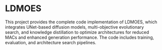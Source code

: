 # LDMOES
This project provides the complete code implementation of LDMOES, which integrates UNet-based diffusion models, multi-objective evolutionary search, and knowledge distillation to optimize architectures for reduced MACs and enhanced generation performance. The code includes training, evaluation, and architecture search pipelines.
